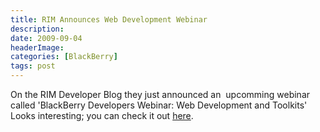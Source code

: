 ```yaml
---
title: RIM Announces Web Development Webinar
description: 
date: 2009-09-04
headerImage: 
categories: [BlackBerry]
tags: post
---
```


On the RIM Developer Blog they just announced an  upcomming webinar called 'BlackBerry Developers Webinar: Web Development and Toolkits' Looks interesting; you can check it out [here](http://supportforums.blackberry.com/t5/BlackBerry-Developer-s-Blog/BlackBerry-Developers-Webinar-Web-Development-and-Toolkits/ba-p/325108).